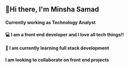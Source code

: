 <h2>👋Hi there, I'm Minsha Samad</h2>
<h4>Currently working as Technology Analyst</h4>
<h4>💻 I am a front end developer and  I love all tech things!!</h4>
<h4>🍃 I am currently learning full stack development</h4>
<h4>I am looking to collaborate on front end projects</h4>




